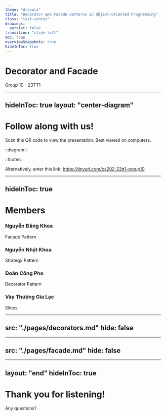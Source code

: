 ```yaml
---
theme: "dracula"
title: "Decorator and Facade patterns in Object-Oriented Programming"
class: "text-center"
drawings:
  persist: false
transition: "slide-left"
mdc: true
overviewSnapshots: true
hideInToc: true
---
```


# Decorator and Facade

Group 10 - 23TT1

---
hideInToc: true
layout: "center-diagram"
---

# Follow along with us!

Scan this QR code to view the presentation. Best viewed on computers.

::diagram::

<QRCode
  value="https://beer-psi.github.io/cs202-design-patterns-seminar"
  color="#BD93F9"
  :width="350"
  :height="350"
/>

::footer::

Alternatively, enter this link: https://tinyurl.com/cs202-23tt1-group10

---
hideInToc: true
---

# Members

<div class="grid grid-cols-2 grid-rows-2">
  <div>
    <h3>Nguyễn Đăng Khoa</h3>
    <p>Facade Pattern</p>
  </div>

  <div>
    <h3>Nguyễn Nhật Khoa</h3>
    <p>Strategy Pattern</p>
  </div>

  <div>
    <h3>Đoàn Công Pho</h3>
    <p>Decorator Pattern</p>
  </div>

  <div>
    <h3>Vày Thượng Gia Lạc</h3>
    <p>Slides</p>
  </div>
</div>

---
src: "./pages/decorators.md"
hide: false
---

---
src: "./pages/facade.md"
hide: false
---

---
layout: "end"
hideInToc: true
---

# Thank you for listening!

Any questions?
